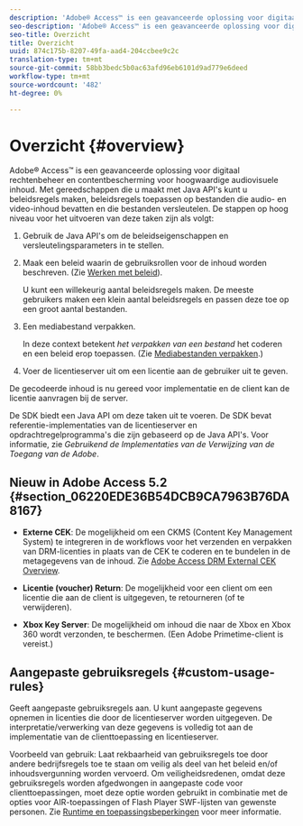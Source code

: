 ```yaml
---
description: 'Adobe® Access™ is een geavanceerde oplossing voor digitaal rechtenbeheer en contentbescherming voor hoogwaardige audiovisuele inhoud. Met gereedschappen die u maakt met Java API''s kunt u beleidsregels maken, beleidsregels toepassen op bestanden die audio- en video-inhoud bevatten en die bestanden versleutelen. De stappen op hoog niveau voor het uitvoeren van deze taken zijn als volgt '
seo-description: 'Adobe® Access™ is een geavanceerde oplossing voor digitaal rechtenbeheer en contentbescherming voor hoogwaardige audiovisuele inhoud. Met gereedschappen die u maakt met Java API''s kunt u beleidsregels maken, beleidsregels toepassen op bestanden die audio- en video-inhoud bevatten en die bestanden versleutelen. De stappen op hoog niveau voor het uitvoeren van deze taken zijn als volgt '
seo-title: Overzicht
title: Overzicht
uuid: 874c175b-8207-49fa-aad4-204ccbee9c2c
translation-type: tm+mt
source-git-commit: 58bb3bedc5b0ac63afd96eb6101d9ad779e6deed
workflow-type: tm+mt
source-wordcount: '482'
ht-degree: 0%

---
```



# Overzicht {#overview}

Adobe® Access™ is een geavanceerde oplossing voor digitaal rechtenbeheer en contentbescherming voor hoogwaardige audiovisuele inhoud. Met gereedschappen die u maakt met Java API&#39;s kunt u beleidsregels maken, beleidsregels toepassen op bestanden die audio- en video-inhoud bevatten en die bestanden versleutelen. De stappen op hoog niveau voor het uitvoeren van deze taken zijn als volgt:

1. Gebruik de Java API&#39;s om de beleidseigenschappen en versleutelingsparameters in te stellen.
1. Maak een beleid waarin de gebruiksrollen voor de inhoud worden beschreven. (Zie [Werken met beleid](../../aaxs-protecting-content/content-working-with-policies/content-working-with-policies-overview.md)).

   U kunt een willekeurig aantal beleidsregels maken. De meeste gebruikers maken een klein aantal beleidsregels en passen deze toe op een groot aantal bestanden.

1. Een mediabestand verpakken.

   In deze context betekent *het verpakken van een bestand* het coderen en een beleid erop toepassen. (Zie [Mediabestanden verpakken](../../aaxs-protecting-content/content-packaging-media-files/content-packaging-media-files-overview.md).)

1. Voer de licentieserver uit om een licentie aan de gebruiker uit te geven.

De gecodeerde inhoud is nu gereed voor implementatie en de client kan de licentie aanvragen bij de server.

De SDK biedt een Java API om deze taken uit te voeren. De SDK bevat referentie-implementaties van de licentieserver en opdrachtregelprogramma&#39;s die zijn gebaseerd op de Java API&#39;s. Voor informatie, zie *Gebruikend de Implementaties van de Verwijzing van de Toegang van de Adobe*.

## Nieuw in Adobe Access 5.2 {#section_06220EDE36B54DCB9CA7963B76DA8167}

* **Externe CEK**: De mogelijkheid om een CKMS (Content Key Management System) te integreren in de workflows voor het verzenden en verpakken van DRM-licenties in plaats van de CEK te coderen en te bundelen in de metagegevens van de inhoud. Zie [Adobe Access DRM External CEK Overview](../../aaxs-drm-xkey-mgmt/aaxs-drm-using-external-cek-overview.md).

* **Licentie (voucher) Return**: De mogelijkheid voor een client om een licentie die aan de client is uitgegeven, te retourneren (of te verwijderen).
* **Xbox Key Server**: De mogelijkheid om inhoud die naar de Xbox en Xbox 360 wordt verzonden, te beschermen. (Een Adobe Primetime-client is vereist.)

## Aangepaste gebruiksregels {#custom-usage-rules}

Geeft aangepaste gebruiksregels aan. U kunt aangepaste gegevens opnemen in licenties die door de licentieserver worden uitgegeven. De interpretatie/verwerking van deze gegevens is volledig tot aan de implementatie van de clienttoepassing en licentieserver.

Voorbeeld van gebruik: Laat rekbaarheid van gebruiksregels toe door andere bedrijfsregels toe te staan om veilig als deel van het beleid en/of inhoudsvergunning worden vervoerd. Om veiligheidsredenen, omdat deze gebruiksregels worden afgedwongen in aangepaste code voor clienttoepassingen, moet deze optie worden gebruikt in combinatie met de opties voor AIR-toepassingen of Flash Player SWF-lijsten van gewenste personen. Zie [Runtime en toepassingsbeperkingen](../../aaxs-protecting-content/content-introduction/content-usage-rules/content-runtime-application-restrictions/content-allowlist-air.md) voor meer informatie.
